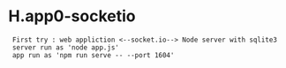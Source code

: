 # H.app0-socketio
```
 First try : web appliction <--socket.io--> Node server with sqlite3
 server run as 'node app.js'
 app run as 'npm run serve -- --port 1604'
```
